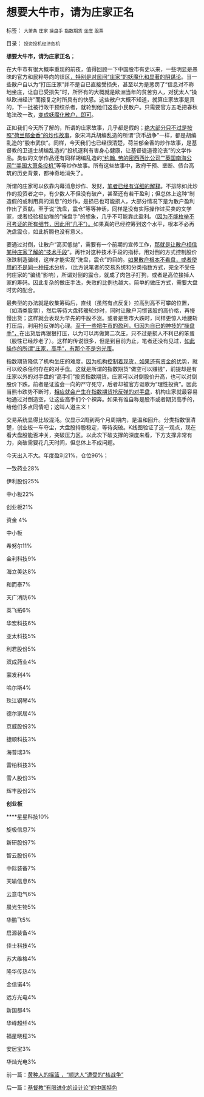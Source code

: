 # 想要大牛市，请为庄家正名

标签： `大萧条` `庄家` `操盘手` `指数期货` `坐庄` `股票` 

目录： `投资投机经济危机`

**想要大牛市，请为庄家正名**；

在大牛市有很大概率重现的前夜，值得回顾一下中国股市有史以来，一些明显是愚昧的官方和民粹导向的误区[，特别是对民间“庄家”的妖魔化和显著的阴谋论](../../../2012/11/24/经济学可以证伪庄家阴谋论.md)。当一些散户自以为“打压庄家”并不是自已直接受损失，甚至以为是惩罚了“信息对不称地坐庄，让自已受损失”时，所怀有的大概就是欧洲当年的贫苦穷人，对犹太人“操纵欧洲经济”而报复之时所具有的快感。这些散户大概不知道，就算庄家故事是真的，下一批被行政干预绞杀者，就轮到他们这些小民散户。只需要官方五毛把春秋笔法改一改，[变成妖魔化散户，即可](../../../2012/12/17/“机构化”是所有政策的灵魂，“散户化”居然能够成为指责的理由.md)。

正如我们今天所了解的，所谓的庄家故事，几乎都是假的；[绝大部分只不过是按照“荷兰郁金香”的炒作故事](../../../2012/11/12/中世纪的理财观念，对荷兰“郁金香投机”的妖魔化.md)，象宋鸿兵胡编乱造的所谓“货币战争”一样，都是胡编乱造的“股市武侠”。同样，今天我们也已经很清楚，荷兰郁金香的炒作故事，是基督教的卫道士胡编乱造的“投机逐利有害身心健康，让基督徒道德沦丧”的文学作品。类似的文学作品还有同样胡编乱造的[“约翰.
劳的密西西比公司”“英国南海公司”“美国大萧条投机”](../../../2012/11/12/为什么英法股民会“投机”约翰劳和南海公司？.md)等等炒作故事。所有这些故事中，政府干预、垄断、债台高筑的历史背景，都神奇地消失了。

所谓的庄家可以依靠内幕消息炒作、发财，[笔者已经有详细的解释](../../../2013/1/9/庄家只能逢跌买熊股，不能靠内幕赚钱，一般没有内幕消息.md)。不排除如此炒作的投资者之中，有少数人不但没有破产，甚至还有若干盈利；但总体上这种“制造假的或利用真的消息”的炒作，是损已也可能损人，大部分情况下是为散户盈利作出了贡献。至于说“洗盘，震仓”等等神话，同样是没有实际操作过买卖的文学家，或者经验极幼稚的“操盘手”的想象，几乎不可能靠此盈利。（[因为不能枚举不可考证的所有细节，因此用“几乎”）。](../../../2012/11/22/“看得见的手”的理由“看不见”，“庄家有害”不科学；.md)如果真的已经控筹到这个水平，根本不必再洗盘震仓，如此折腾也没有意义。

要通过对倒，让散户“高买低抛”，需要有一个前期的宣传工作，[那就是让散户相信某种庄家了解的“技术手段](../../../2012/1/6/技术分析绝对化的政治意义和股神的奋斗.md)”。再针对这种技术手段的指标，用对倒的方式控制股价涨跌制造骗线，这样才能实现“洗盘，震仓”的目的。[如果散户根本不看盘，或者使用的不是同一种技术分](../../../2012/11/23/庄家不能伤害正常的投资者；&nbsp;投机不可能伤害社会；.md)析，（比方说笔者的交易系统和分类指数方式，完全不受任何庄家的“骗线”影响），所谓对倒的震仓，就成了肉包子打狗，或者是高位接掉人家的筹码。因此复杂的做庄手法，失败的比例也越大。简单的做庄方式，需要大盘时势的配合。

最典型的办法就是收集筹码后，直线（虽然有点反复）拉高到高不可攀的位置，（如酒类股票），然后等待大盘转暖轮炒时，同时让散户习惯该股的高价格，再慢慢出货；这样就会表现为早先的牛股不涨。或者是熊市大跌时，同样更惊人地腰斩打压后，利用抢反弹的心理。[至于一些把牛市的盈利，归因为自已的神技的“操盘手”，](../../../2012/1/7/“选择命运盒子的技术”和“打破命运盒子的科学”.md)在出货后再狠狠打压，以为可以再做第二次庄，只不过是损人不利已的笨蛋（股性已经炒老了）。这样的传说很多，但是到目前为止，笔者还没有见过，[如此操作的所谓“庄家，高手”，有那个不是穷光蛋](../../../2012/11/30/股神操盘手多是“五无”股神，股神秘笈早就失效了.md)。

指数期货降低了机构坐庄的难度。[因为机构控制着现货，如果还有资金的优势](../../../2012/12/11/基金年末砸盘是基金经理自利的理性行为.md)，就可以绞杀任何存在的对手盘。这就是所谓的指数期货“做空可以赚钱”，前提却是有庄家以外的对手盘的“高手们”投资指数期货。庄家可以对倒股价升高，也可以对倒股价下跌。前者是证监会一向的严守死守，后者却被官方讴歌为“理性投资”。因此当熊市跌势不断时，[相应就会产生在指数期货抢反弹的对手盘](../../../2012/10/15/基金在“现货＋期货”中的倾轧，证监会对大熊市负主要责任.md)，机构庄家就最容易地通过对倒造空，让这些高手们个个裸奔。如果有谁自称是股市或者期货高手的，给他们多点同情吧；这叫人道主义！

交易系统显得比较混沌。仅显示2周到两个月周期内，是温和回升。分类指数很清楚，创业板一车夺尘，大盘股持股稳定，等待突破。K线图验证了这一观点，现在看大盘股能否冲关，突破压力区。以此次下破支撑的深度来看，下方支撑非常有力，突破需要花几天时间，但总体上不成问题。

今天出入不大。年度盈利21%，仓位96%；

一致药业28%

伊利股份25%

中小板22%

创业板21%

资金 4%

中小板

希努尔11%

金利科技9%

海立美达8%

和而泰7%

天广消防6%

英飞拓6%

华宏科技6%

亚太科技5%

利君股份5%

双成药业4%

蒙发利4%

哈尔斯4%

珠江钢琴4%

德尔家居4%

京威股份3%

捷顺科技3%

海普瑞3%

雷柏科技3%

雪人股份3%

辉丰股份2%

**创业板**

****星星科技10%

旋极信息7%

新研股份7%

智云股份6%

中际装备7%

天喻信息6%

云意电气6%

晨光生物5%

华鹏飞5%

启源装备4%

佳士科技4%

苏大维格4%

隆华传热4%

金信诺4%

远方光电4%

新国都4%

华峰超纤4%

福星晓程3%

安居宝3%

华灿光电3%

前一篇：[黄种人的摇篮&nbsp;，“顺达人”遭受的“核战争”](../../../2013/5/10/黄种人的摇篮&nbsp;，“顺达人”遭受的“核战争”.md)

后一篇：[基督教“有限进化的设计论”的中国特色](../../../2013/5/11/基督教“有限进化的设计论”的中国特色.md)